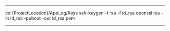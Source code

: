 **************************************************
cd {ProjectLocation}/AppLog/Keys
ssh-keygen -t rsa -f id_rsa
openssl rsa -in id_rsa -pubout -out id_rsa.pem
**************************************************
